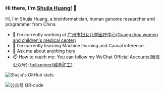 ### Hi there, I'm [Shujia Huang!](https://www.zhihu.com/people/yellowtree) 👋

<!--
**ShujiaHuang/ShujiaHuang** is a ✨ _special_ ✨ repository because its `README.md` (this file) appears on your GitHub profile.

- 🔭 I’m currently working on ...
- 🌱 I’m currently learning ...
- 👯 I’m looking to collaborate on ...
- 🤔 I’m looking for help with ...
- 💬 Ask me about ...
- 📫 How to reach me: ...
- 😄 Pronouns: ...
- ⚡ Fun fact: ...
-->

Hi, I'm Shujia Huang, a bioinformatician, human genome researcher and programmer from China:

- 🔭 I’m currently working at [广州市妇女儿童医疗中心(Guangzhou women and children's medical center)](http://www.gzfezx.com/)
- 🌱 I’m currently learning Machine learning and Causal inference.
- 💬 Ask me about anything [here](https://github.com/ShujiaHuang/ShujiaHuang/issues)
- 📫 How to reach me: You can follow my WeChat Official Accounts(微信公众号): [helixminer(碱基矿工)](https://mp.weixin.qq.com/mp/profile_ext?action=home&__biz=MzAxOTUxOTM0Nw==&scene=123#wechat_redirect)

![Shujia's GitHub stats](https://github-readme-stats.vercel.app/api?username=ShujiaHuang&show_icons=true&theme=onedark)

![公众号 QR-code](https://static.fungenomics.com/images/2021/10/image-20211028115036846.png)
